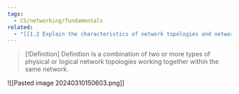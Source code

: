 ```yaml
---
tags:
  - CS/networking/fundamentals
related:
  - "[[1.2 Explain the characteristics of network topologies and network types]]"
---
```



> [!Definition] Definition
> Is a combination of two or more types of physical or logical network topologies working together within the same network. 

![[Pasted image 20240310150603.png]]

